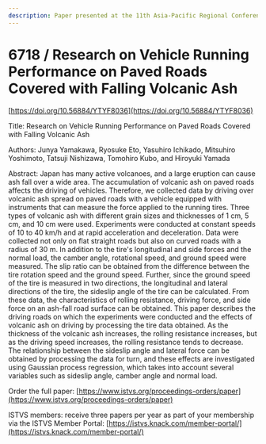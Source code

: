 ```yaml
---
description: Paper presented at the 11th Asia-Pacific Regional Conference of the ISTVS
---
```


# 6718 / Research on Vehicle Running Performance on Paved Roads Covered with Falling Volcanic Ash

[https://doi.org/10.56884/YTYF8036](https://doi.org/10.56884/YTYF8036)

Title: Research on Vehicle Running Performance on Paved Roads Covered with Falling Volcanic Ash

Authors: Junya Yamakawa, Ryosuke Eto, Yasuhiro Ichikado, Mitsuhiro Yoshimoto, Tatsuji Nishizawa, Tomohiro Kubo, and Hiroyuki Yamada

Abstract: Japan has many active volcanoes, and a large eruption can cause ash fall over a wide area. The accumulation of volcanic ash on paved roads affects the driving of vehicles. Therefore, we collected data by driving over volcanic ash spread on paved roads with a vehicle equipped with instruments that can measure the force applied to the running tires. Three types of volcanic ash with different grain sizes and thicknesses of 1 cm, 5 cm, and 10 cm were used. Experiments were conducted at constant speeds of 10 to 40 km/h and at rapid acceleration and deceleration. Data were collected not only on flat straight roads but also on curved roads with a radius of 30 m. In addition to the tire's longitudinal and side forces and the normal load, the camber angle, rotational speed, and ground speed were measured. The slip ratio can be obtained from the difference between the tire rotation speed and the ground speed. Further, since the ground speed of the tire is measured in two directions, the longitudinal and lateral directions of the tire, the sideslip angle of the tire can be calculated. From these data, the characteristics of rolling resistance, driving force, and side force on an ash-fall road surface can be obtained. This paper describes the driving roads on which the experiments were conducted and the effects of volcanic ash on driving by processing the tire data obtained. As the thickness of the volcanic ash increases, the rolling resistance increases, but as the driving speed increases, the rolling resistance tends to decrease. The relationship between the sideslip angle and lateral force can be obtained by processing the data for turn, and these effects are investigated using Gaussian process regression, which takes into account several variables such as sideslip angle, camber angle and normal load.

Order the full paper: [https://www.istvs.org/proceedings-orders/paper](https://www.istvs.org/proceedings-orders/paper)

ISTVS members: receive three papers per year as part of your membership via the ISTVS Member Portal: [https://istvs.knack.com/member-portal/](https://istvs.knack.com/member-portal/)


